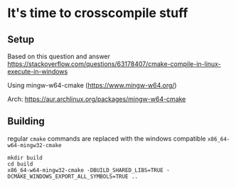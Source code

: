 # It's time to crosscompile stuff

## Setup

Based on this question and answer https://stackoverflow.com/questions/63178407/cmake-compile-in-linux-execute-in-windows

Using mingw-w64-cmake (https://www.mingw-w64.org/)

Arch: https://aur.archlinux.org/packages/mingw-w64-cmake

## Building

regular `cmake` commands are replaced with the windows compatible `x86_64-w64-mingw32-cmake`

```
mkdir build
cd build
x86_64-w64-mingw32-cmake -DBUILD_SHARED_LIBS=TRUE -DCMAKE_WINDOWS_EXPORT_ALL_SYMBOLS=TRUE ..



```
